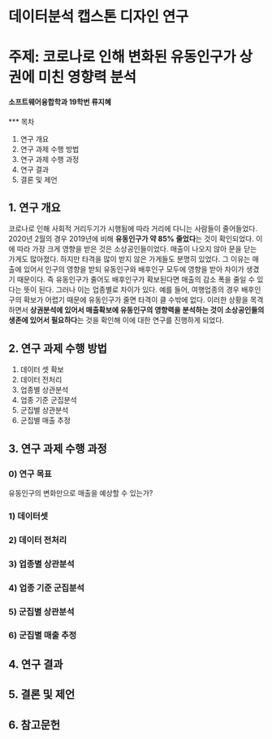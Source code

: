 # 데이터분석 캡스톤 디자인 연구

# 주제: 코로나로 인해 변화된 유동인구가 상권에 미친 영향력 분석
#### 소프트웨어융합학과 19학번 류지혜
*** 목차
1) 연구 개요
2) 연구 과제 수행 방법
3) 연구 과제 수행 과정
4) 연구 결과
5) 결론 및 제언

## 1. 연구 개요
코로나로 인해 사회적 거리두기가 시행됨에 따라 거리에 다니는 사람들이 줄어들었다. 2020년 2월의 경우 2019년에 비해 <b>유동인구가 약 85% 줄었다</b>는 것이 확인되었다. 이에 따라 가장 크게 영향을 받은 것은 소상공인들이었다. 매출이 나오지 않아 문을 닫는 가게도 많아졌다. 하지만 타격을 많이 받지 않은 가게들도 분명히 있었다. 그 이유는 매출에 있어서 인구의 영향을 받되 유동인구와 배후인구 모두에 영향을 받아 차이가 생겼기 때문이다. 즉 유동인구가 줄어도 배후인구가 확보된다면 매출의 감소 폭을 줄일 수 있다는 뜻이 된다. 그러나 이는 업종별로 차이가 있다. 예를 들어, 여행업종의 경우 배후인구의 확보가 어렵기 때문에 유동인구가 줄면 타격이 클 수밖에 없다. 이러한 상황을 목격하면서 <b>상권분석에 있어서 매출확보에 유동인구의 영향력을 분석하는 것이 소상공인들의 생존에 있어서 필요하다</b>는 것을 확인해 이에 대한 연구를 진행하게 되었다.

## 2. 연구 과제 수행 방법
1) 데이터 셋 확보
2) 데이터 전처리
3) 업종별 상관분석
4) 업종 기준 군집분석 
5) 군집별 상관분석
6) 군집별 매출 추정

## 3. 연구 과제 수행 과정
### 0) 연구 목표
유동인구의 변화만으로 매출을 예상할 수 있는가?

### 1) 데이터셋

### 2) 데이터 전처리


### 3) 업종별 상관분석

### 4) 업종 기준 군집분석

### 5) 군집별 상관분석

### 6) 군집별 매출 추정



## 4. 연구 결과

## 5. 결론 및 제언

## 6. 참고문헌 

